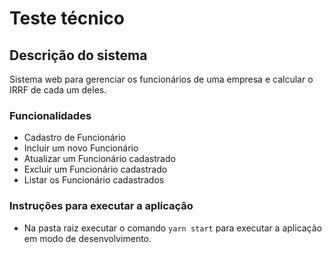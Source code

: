 # Teste técnico

## Descrição do sistema

Sistema web para gerenciar os funcionários de uma empresa e calcular o IRRF de cada um deles.

### Funcionalidades

* Cadastro de Funcionário
* Incluir um novo Funcionário
* Atualizar um Funcionário cadastrado
* Excluir um Funcionário cadastrado
* Listar os Funcionário cadastrados

### Instruções para executar a aplicação

* Na pasta raiz executar o comando `yarn start` para executar a aplicação em modo de desenvolvimento.